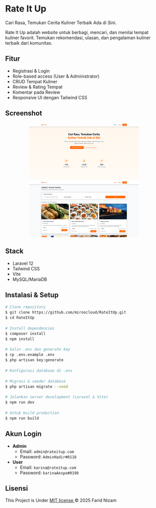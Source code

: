 # Rate It Up

Cari Rasa, Temukan Cerita Kuliner Terbaik Ada di Sini.

Rate It Up adalah website untuk berbagi, mencari, dan menilai tempat kuliner favorit. Temukan rekomendasi, ulasan, dan pengalaman kuliner terbaik dari komunitas.

## Fitur

-   Registrasi & Login
-   Role-based access (User & Administrator)
-   CRUD Tempat Kuliner
-   Review & Rating Tempat
-   Komentar pada Review
-   Responsive UI dengan Tailwind CSS

## Screenshot

<div align="center">
  <img src="public/Screenshot/Screenshot%202025-07-04%20at%2023-11-57%20Laravel.png" alt="Tampilan Rate It Up" width="350" style="margin: 0 8px;" />
  <img src="public/Screenshot/Screenshot%202025-07-04%20at%2023-12-20%20Laravel.png" alt="Tampilan Rate It Up" width="350" style="margin: 0 8px;" />
</div>

## Stack

-   Laravel 12
-   Tailwind CSS
-   Vite
-   MySQL/MariaDB

## Instalasi & Setup

```sh
# Clone repository
$ git clone https://github.com/miroocloud/RateItUp.git
$ cd RateItUp

# Install dependencies
$ composer install
$ npm install

# Salin .env dan generate key
$ cp .env.example .env
$ php artisan key:generate

# Konfigurasi database di .env

# Migrasi & seeder database
$ php artisan migrate --seed

# Jalankan server development (Laravel & Vite)
$ npm run dev

# Untuk build production
$ npm run build
```

## Akun Login

-   **Admin**
    -   Email: `admin@rateitup.com`
    -   Password: `AdminHadir#0118`
-   **User**
    -   Email: `karina@rateitup.com`
    -   Password: `karinaAespo#0198`

## Lisensi

This Project is Under [MIT license ](LICENSE) &copy; 2025 Farid Nizam
